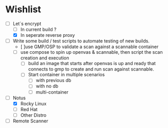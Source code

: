 # Wishlist
- [ ] Let`s encrypt 
	- [ ] In current build ?
	- [x] In seperate reverse proxy
- [ ] Write some build / test scripts to automate testing of new builds. 
	- [ ]use GMP/OSP to validate a scan against a scannable container
	- [ ] use compose to spin up openvas &  scannable, then script the scan creation and execution
        - [ ] build an image that starts after openvas is up and ready that connects to gmp to create and run scan against scannable.
        - [ ] Start container in multiple scenarios
          - [ ] with previous db
          - [ ] with no db
          - [ ] multi-container
- [ ] Notus
	- [x] Rocky Linux
 	- [ ] Red Hat
  	- [ ] Other Distro
- [ ] Remote Scanner
